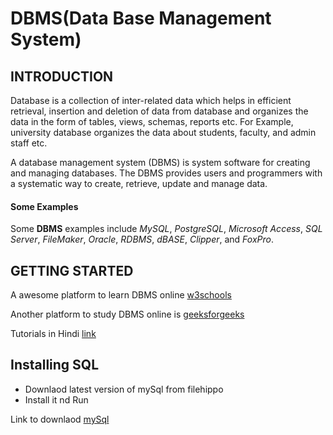 # DBMS(Data Base Management System)
## INTRODUCTION
Database is a collection of inter-related data which helps in efficient retrieval, insertion and deletion of data from database and organizes the data in the form of tables, views, schemas, reports etc. For Example, university database organizes the data about students, faculty, and admin staff etc.

A database management system (DBMS) is system software for creating and managing databases. The DBMS provides users and programmers with a systematic way to create, retrieve, update and manage data.
#### Some Examples
Some **DBMS** examples include *MySQL*, *PostgreSQL*, *Microsoft Access*, *SQL Server*, *FileMaker*, *Oracle*, *RDBMS*, *dBASE*, *Clipper*, and *FoxPro*.

## GETTING STARTED
A awesome platform to learn DBMS online [w3schools](https://www.w3schools.in/dbms "w3schools")

Another platform to study DBMS online is [geeksforgeeks](https://www.geeksforgeeks.org/database-management-system-introduction-set-1/)

Tutorials in Hindi [link](https://www.youtube.com/playlist?list=PL7ersPsTyYt1ebhCAv0eLaQE-urdmELIx)

## Installing SQL

+ Downlaod latest version of mySql from filehippo
+ Install it nd Run
 
Link to downlaod [mySql](https://filehippo.com/download_mysql/11938/)




